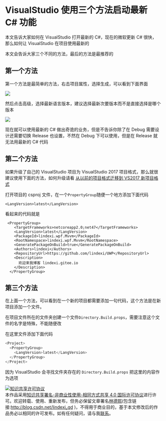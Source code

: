 
# VisualStudio 使用三个方法启动最新 C# 功能

本文告诉大家如何在 VisualStudio 打开最新的 C#，现在的微软更新 C# 很快，那么如何让 VisualStudio 在项目使用最新的

<!--more-->


<!-- csdn -->
<!-- 标签：VisualStudio -->

本文会告诉大家三个不同的方法，最后的方法是最推荐的

## 第一个方法

第一个方法是最简单的方法，右击项目属性，选择生成，可以看到下面界面

<!-- ![](image/VisualStudio 使用三个方法启动最新 C# 功能/VisualStudio 使用三个方法启动最新 C# 功能0.png) -->

![](http://image.acmx.xyz/lindexi%2F2018716204091447.jpg)

然后点击高级，选择最新语言版本，建议选择最新次要版本而不是直接选择是哪个版本

<!-- ![](image/VisualStudio 使用三个方法启动最新 C# 功能/VisualStudio 使用三个方法启动最新 C# 功能1.png) -->

![](http://image.acmx.xyz/lindexi%2F20187162041124256.jpg)

现在就可以使用最新的 C# 做出奇诡的业务，但是不告诉你除了在 Debug 需要设计还需要切换 Release 也设置，不然在 Debug 下可以使用，但是在 Release 就无法用最新的 C# 代码

## 第二个方法

如果升级了自己的 VisualStudio 项目为 VisualStudio 2017 项目格式，那么就很建议使用下面的方法，如何升级请看 [从以前的项目格式迁移到 VS2017 新项目格式](https://blog.lindexi.com/post/%E4%BB%8E%E4%BB%A5%E5%89%8D%E7%9A%84%E9%A1%B9%E7%9B%AE%E6%A0%BC%E5%BC%8F%E8%BF%81%E7%A7%BB%E5%88%B0-VS2017-%E6%96%B0%E9%A1%B9%E7%9B%AE%E6%A0%BC%E5%BC%8F.html )

打开项目的 csproj 文件，在一个`PropertyGroup`随便一个地方添加下面代码

```
<LangVersion>latest</LangVersion>
```

看起来的代码就是

```
 <PropertyGroup>
    <TargetFrameworks>netcoreapp2.0;net47</TargetFrameworks>
    <LangVersion>latest</LangVersion>
    <PackageId>lindexi.wpf.Mvvm</PackageId>
    <RootNamespace>lindexi.wpf.Mvvm</RootNamespace>
    <GeneratePackageOnBuild>true</GeneratePackageOnBuild>
    <Authors>lindexi</Authors>
    <RepositoryUrl>https://github.com/lindexi/UWP</RepositoryUrl>
    <Description>
      欢迎来我博客 lindexi.gitee.io
    </Description>
  </PropertyGroup>
```

## 第三个方法

在上面一个方法，可以看到在一个新的项目都需要添加一句代码，这个方法是在新项目添加一个文件。

在项目文件所在的文件夹创建一个文件`Directory.Build.props`，需要注意这个文件的名字是特殊，不能随便改

在这里文件添加下面代码

```csharp
<Project>
  <PropertyGroup>
    <LangVersion>latest</LangVersion>
  </PropertyGroup>
</Project>
```

因为 VisualStudio 会寻找文件夹存在的 `Directory.Build.props` 把这里的内容作为选项





<a rel="license" href="http://creativecommons.org/licenses/by-nc-sa/4.0/"><img alt="知识共享许可协议" style="border-width:0" src="https://licensebuttons.net/l/by-nc-sa/4.0/88x31.png" /></a><br />本作品采用<a rel="license" href="http://creativecommons.org/licenses/by-nc-sa/4.0/">知识共享署名-非商业性使用-相同方式共享 4.0 国际许可协议</a>进行许可。欢迎转载、使用、重新发布，但务必保留文章署名[林德熙](http://blog.csdn.net/lindexi_gd)(包含链接:http://blog.csdn.net/lindexi_gd )，不得用于商业目的，基于本文修改后的作品务必以相同的许可发布。如有任何疑问，请与我[联系](mailto:lindexi_gd@163.com)。